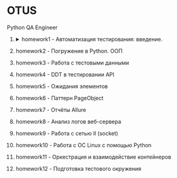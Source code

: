 # OTUS
Python QA Engineer

1) <details><summary>homework1 - Автоматизация тестирования: введение.</summary>

    **Домашнее задание:** Настраиваем окружение

    **Цель:** Прислать свой первый Pull Request в рамках курса

    **Описание/Пошаговая инструкция выполнения домашнего задания:**
   - Зарегистрироваться на гитхабе
   - Создать репо
   - Создать веточку
   - Залить в ветку первый код с выводом "hello, world"
   - Сделать pull request
   - Прислать pull request

    **Критерии оценки:**
   - PR прислан
   - Есть README.md
   - Есть .gitignore
   - Нет лишних файлов
   </details>

3) homework2 - Погружение в Python. ООП
4) homework3 - Работа с тестовыми данными
5) homework4 - DDT в тестировании API
6) homework5 - Ожидания элементов
7) homework6 - Паттерн PageObject
8) homework7 - Отчёты Allure
9) homework8 - Анализ логов веб-сервера
10) homework9 - Работа с сетью II (socket)
11) homework10 - Работа с ОС Linux с помощью Python 
12) homework11 - Оркестрация и взаимодействие контейнеров 
13) homework12 - Подготовка тестового окружения